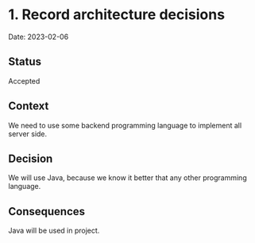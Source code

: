 # 1. Record architecture decisions

Date: 2023-02-06

## Status

Accepted

## Context

We need to use some backend programming language to implement all server side. 

## Decision

We will use Java, because we know it better that any other programming language.

## Consequences

Java will be used in project. 
